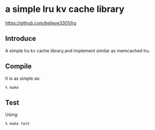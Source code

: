 a simple lru kv cache library
==============================
https://github.com/believe3301/lru


Introduce
------------
A simple lru kv cache library,and implement similar as memcached lru.

Compile
----------
It is as simple as:
    
    % make

Test
--------
Using:

    % make test



